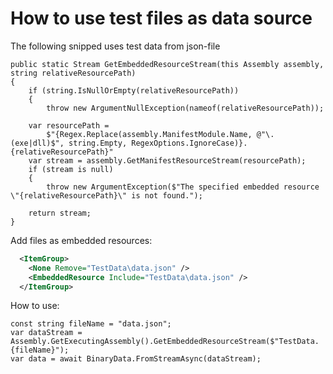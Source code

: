 # How to use test files as data source

The following snipped uses test data from json-file

```Csharp
public static Stream GetEmbeddedResourceStream(this Assembly assembly, string relativeResourcePath)
{
    if (string.IsNullOrEmpty(relativeResourcePath))
    {
        throw new ArgumentNullException(nameof(relativeResourcePath));
    
    var resourcePath =
        $"{Regex.Replace(assembly.ManifestModule.Name, @"\.(exe|dll)$", string.Empty, RegexOptions.IgnoreCase)}.{relativeResourcePath}"
    var stream = assembly.GetManifestResourceStream(resourcePath);
    if (stream is null)
    {
        throw new ArgumentException($"The specified embedded resource \"{relativeResourcePath}\" is not found.");
    
    return stream;
}
```
Add files as embedded resources:
```xml
  <ItemGroup>
    <None Remove="TestData\data.json" />
    <EmbeddedResource Include="TestData\data.json" />
  </ItemGroup>
```

How to use:

``` Csharp
const string fileName = "data.json";
var dataStream = Assembly.GetExecutingAssembly().GetEmbeddedResourceStream($"TestData.{fileName}");
var data = await BinaryData.FromStreamAsync(dataStream);
```
